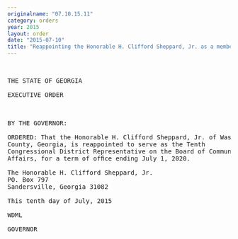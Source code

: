 ```yaml
---
originalname: "07.10.15.11"
category: orders
year: 2015
layout: order
date: "2015-07-10"
title: "Reappointing the Honorable H. Clifford Sheppard, Jr. as a member of the Board of Community Affairs"
---
```

<pre>
 

THE STATE OF GEORGIA

EXECUTIVE ORDER

 

BY THE GOVERNOR:

ORDERED: That the Honorable H. Clifford Sheppard, Jr. of Washington
County, Georgia, is reappointed to serve as the Tenth
Congressional District Representative on the Board of Community
Affairs, for a term of ofﬁce ending July 1, 2020.

The Honorable H. Clifford Sheppard, Jr.
PO. Box 797
Sandersville, Georgia 31082

This tenth day of July, 2015

WDML

GOVERNOR

 

 

</pre>
